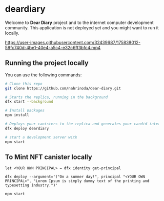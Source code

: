 # deardiary

Welcome to **Dear Diary** project and to the internet computer development community. This application is not deployed yet and you might want to run it locally.



https://user-images.githubusercontent.com/32439687/175838012-58fc740d-4be1-40e4-a5c4-e32c6ff3bfc4.mp4



## Running the project locally

You can use the following commands:

```bash
# Clone this repo
git clone https://github.com/nahrinoda/dear-diary.git

# Starts the replica, running in the background
dfx start --background

# Install packages
npm install

# Deploys your canisters to the replica and generates your candid interface
dfx deploy deardiary

# start a development server with
npm start
```

## To Mint NFT canister locally

```
let <YOUR OWN PRINCIPAL> = dfx identity get-principal

dfx deploy --argument='("On a summer day!", principal "<YOUR OWN PRINCIPAL>", "Lorem Ipsum is simply dummy text of the printing and typesetting industry.")'

npm start
```
